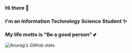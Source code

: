 ### Hi there 👋
### I'm an Information Technology Science Student :sparkles:
### My life motto is "Be a good person" :two_hearts:

![Anurag's GitHub stats](https://github-readme-stats.vercel.app/api?username=anuraghazra&show_icons=true&theme=radical)

<!--
**C3N1P/C3N1P** is a ✨ _special_ ✨ repository because its `README.md` (this file) appears on your GitHub profile.

Here are some ideas to get you started:

- 🔭 I’m currently working on ...
- 🌱 I’m currently learning ...
- 👯 I’m looking to collaborate on ...
- 🤔 I’m looking for help with ...
- 💬 Ask me about ...
- 📫 How to reach me: ...
- 😄 Pronouns: ...
- ⚡ Fun fact: ...
-->
